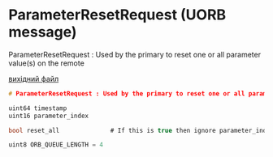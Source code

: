 # ParameterResetRequest (UORB message)

ParameterResetRequest : Used by the primary to reset one or all parameter value(s) on the remote

[вихідний файл](https://github.com/PX4/PX4-Autopilot/blob/main/msg/ParameterResetRequest.msg)

```c
# ParameterResetRequest : Used by the primary to reset one or all parameter value(s) on the remote

uint64 timestamp
uint16 parameter_index

bool reset_all              # If this is true then ignore parameter_index

uint8 ORB_QUEUE_LENGTH = 4

```
